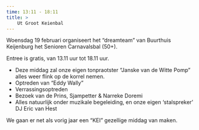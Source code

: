 ```yaml
---
time: 13:11 - 18:11
title: >
    Ut Groot Keienbal
---
```


Woensdag 19 februari organiseert het “dreamteam” van Buurthuis Keijenburg het Senioren Carnavalsbal (50+).

Entree is gratis, van 13.11 uur tot 18.11 uur.

- Deze middag zal onze eigen tonpraotster “Janske van de Witte Pomp” alles weer flink op de korrel nemen.
- Optreden van “Eddy Wally”
- Verrassingsoptreden
- Bezoek van de Prins, Sjampetter & Narreke Doremi
- Alles natuurlijk onder muzikale begeleiding, en onze eigen ‘stalspreker’ DJ Eric van Hest

We gaan er net als vorig jaar een “KEI” gezellige middag van maken.